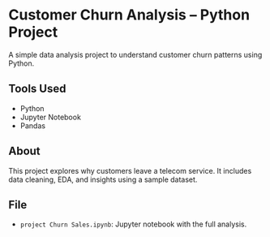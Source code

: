 # Customer Churn Analysis – Python Project

A simple data analysis project to understand customer churn patterns using Python.

## Tools Used
- Python
- Jupyter Notebook
- Pandas

## About
This project explores why customers leave a telecom service. It includes data cleaning, EDA, and insights using a sample dataset.

## File
- `project Churn Sales.ipynb`: Jupyter notebook with the full analysis.
